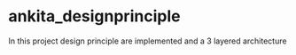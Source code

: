 # ankita_designprinciple
In this project design principle are implemented and a 3 layered architecture
